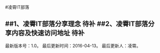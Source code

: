 #凌霄IT部落

##1、凌霄IT部落分享理念
    待补
##2、凌霄IT部落分享内容及快速访问地址
    待补
----------------
最新版本号：1.0。
最后更新时间：2016-04-13。
最后更新人：凌霄。
